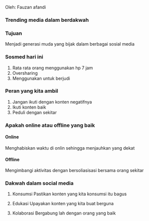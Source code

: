 Oleh: Fauzan afandi

### Trending media dalam berdakwah

### Tujuan
Menjadi generasi muda yang bijak dalam berbagai sosial media

### Sosmed hari ini
1. Rata rata orang menggunakan hp 7 jam
2. Oversharing
3. Menggunakan untuk berjudi

### Peran yang kita ambil

1. Jangan ikuti dengan konten negatifnya
2. Ikuti konten baik
3. Peduli dengan sekitar
### Apakah online atau offline yang baik

#### Online
Menghabiskan waktu di onlin sehingga menjauhkan yang dekat

#### Offline
Mengimbangi aktivitas dengan bersoliasisasi bersama orang sekitar
### Dakwah dalam social media

1. Konsumsi
    Pastikan konten yang kita konsumsi itu bagus

2. Edukasi
    Upayakan konten yang kita buat berguna

3. Kolaborasi
    Bergabung lah dengan orang yang baik

